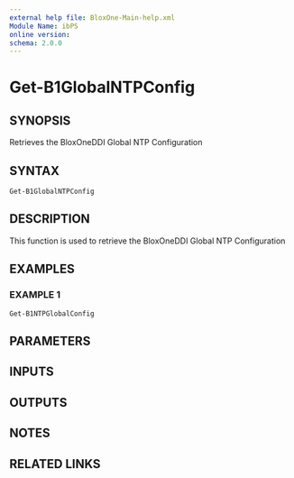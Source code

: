 ```yaml
---
external help file: BloxOne-Main-help.xml
Module Name: ibPS
online version:
schema: 2.0.0
---
```


# Get-B1GlobalNTPConfig

## SYNOPSIS
Retrieves the BloxOneDDI Global NTP Configuration

## SYNTAX

```
Get-B1GlobalNTPConfig
```

## DESCRIPTION
This function is used to retrieve the BloxOneDDI Global NTP Configuration

## EXAMPLES

### EXAMPLE 1
```
Get-B1NTPGlobalConfig
```

## PARAMETERS

## INPUTS

## OUTPUTS

## NOTES

## RELATED LINKS
